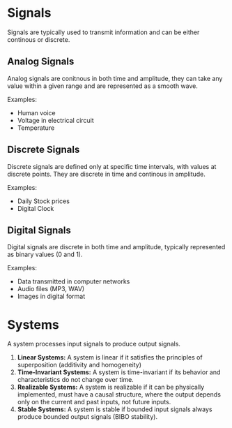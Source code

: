 # Signals
Signals are typically used to transmit information and can be either continous or discrete.

## Analog Signals
Analog signals are conitnous in both time and amplitude, they can take any value within a given range and are represented as a smooth wave.

Examples:
- Human voice
- Voltage in electrical circuit
- Temperature

## Discrete Signals
Discrete signals are defined only at specific time intervals, with values at discrete points. They are discrete in time and continous in amplitude.

Examples:
- Daily Stock prices
- Digital Clock

## Digital Signals
Digital signals are discrete in both time and amplitude, typically represented as binary values (0 and 1).

Examples:
- Data transmitted in computer networks
- Audio files (MP3, WAV)
- Images in digital format

# Systems
A system processes input signals to produce output signals.

1. **Linear Systems:** A system is linear if it satisfies the principles of superposition (additivity and homogeneity)
2. **Time-Invariant Systems:** A system is time-invariant if its behavior and characteristics do not change over time.
3. **Realizable Systems:** A system is realizable if it can be physically implemented, must have a causal structure, where the output depends only on the current and past inputs, not future inputs.
4. **Stable Systems:** A system is stable if bounded input signals always produce bounded output signals (BIBO stability).
